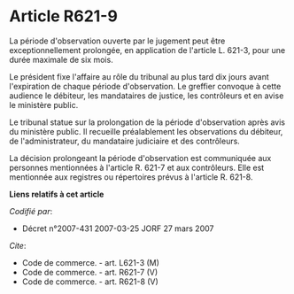 # Article R621-9

La période d'observation ouverte par le jugement peut être exceptionnellement prolongée, en application de l'article L.
621-3, pour une durée maximale de six mois.

Le président fixe l'affaire au rôle du tribunal au plus tard dix jours avant l'expiration de chaque période d'observation. Le
greffier convoque à cette audience le débiteur, les mandataires de justice, les contrôleurs et en avise le ministère public.

Le tribunal statue sur la prolongation de la période d'observation après avis du ministère public. Il recueille préalablement
les observations du débiteur, de l'administrateur, du mandataire judiciaire et des contrôleurs.

La décision prolongeant la période d'observation est communiquée aux personnes mentionnées à l'article R. 621-7 et aux
contrôleurs. Elle est mentionnée aux registres ou répertoires prévus à l'article R. 621-8.

**Liens relatifs à cet article**

_Codifié par_:

  - Décret n°2007-431 2007-03-25 JORF 27 mars 2007

_Cite_:

  - Code de commerce. - art. L621-3 (M)
  - Code de commerce. - art. R621-7 (V)
  - Code de commerce. - art. R621-8 (V)
